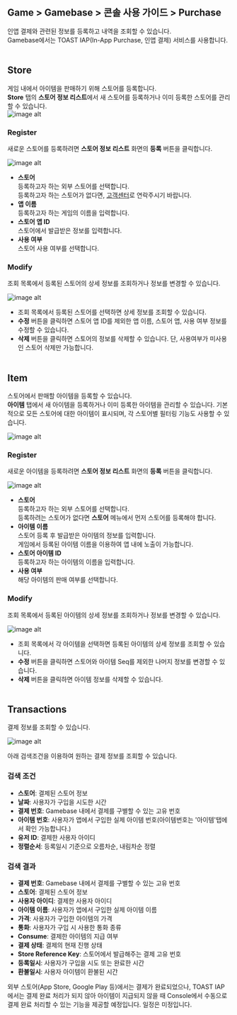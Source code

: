 ## Game > Gamebase > 콘솔 사용 가이드 > Purchase

인앱 결제와 관련된 정보를 등록하고 내역을 조회할 수 있습니다.<br/>
Gamebase에서는 TOAST IAP(In-App Purchase, 인앱 결제) 서비스를 사용합니다.<br/>
<br/>
## Store
게임 내에서 아이템을 판매하기 위해 스토어를 등록합니다.<br/> 
**Store** 탭의 **스토어 정보 리스트**에서 새 스토어를 등록하거나 이미 등록한 스토어를 관리할 수 있습니다.<br/>
![image alt](http://static.toastoven.net/prod_gamebase/Operators_Guide/Console_IAP_App1_1.0.png)


### Register

새로운 스토어를 등록하려면 **스토어 정보 리스트** 화면의 **등록** 버튼을 클릭합니다.

![image alt](http://static.toastoven.net/prod_gamebase/Operators_Guide/Console_IAP_App2_1.0.png)

* **스토어**<br/>  등록하고자 하는 외부 스토어를 선택합니다.<br />  등록하고자 하는 스토어가 없다면, [고객센터](https://cloud.toast.com/support/faq)로 연락주시기 바랍니다.<br />
* **앱 이름** <br/>  등록하고자 하는 게임의 이름을 입력합니다.<br />
* **스토어 앱 ID** <br/>  스토어에서 발급받은 정보를 입력합니다.<br />
* **사용 여부**<br/>  스토어 사용 여부를 선택합니다.<br />

### Modify

조회 목록에서 등록된 스토어의 상세 정보를 조회하거나 정보를 변경할 수 있습니다.

![image alt](http://static.toastoven.net/prod_gamebase/Operators_Guide/Console_IAP_App3_1.0.png)
- 조회 목록에서 등록된 스토어를 선택하면 상세 정보를 조회할 수 있습니다.<br />
- **수정** 버튼을 클릭하면 스토어 앱 ID를 제외한 앱 이름, 스토어 앱, 사용 여부 정보를 수정할 수 있습니다.<br />
- **삭제** 버튼을 클릭하면 스토어의 정보를 삭제할 수 있습니다. 단, 사용여부가 미사용인 스토어 삭제만 가능합니다.<br />
  <br/>

## Item

스토어에서 판매할 아이템을 등록할 수 있습니다. <br>
**아이템** 탭에서 새 아이템을 등록하거나 이미 등록한 아이템을 관리할 수 있습니다. 기본적으로 모든 스토어에 대한 아이템이 표시되며, 각 스토어별 필터링 기능도 사용할 수 있습니다.<br />

![image alt](http://static.toastoven.net/prod_gamebase/Operators_Guide/Console_IAP_Item1_1.0.png)

### Register

새로운 아이템을 등록하려면 **스토어 정보 리스트** 화면의 **등록** 버튼을 클릭합니다.

![image alt](http://static.toastoven.net/prod_gamebase/Operators_Guide/Console_IAP_Item2_1.0.png)

* **스토어**<br />  등록하고자 하는 외부 스토어를 선택합니다.<br />  등록하려는 스토어가 없다면 **스토어** 메뉴에서 먼저 스토어를 등록해야 합니다.<br />
* **아이템 이름**<br /> 스토어 등록 후 발급받은 아이템의 정보를 입력합니다.<br />게임에서 등록된 아이템 이름을 이용하여 앱 내에 노출이 가능합니다.<br>
* **스토어 아이템 ID**<br />등록하고자 하는 아이템의 이름을 입력합니다.<br />
* **사용 여부**<br />  해당 아이템의 판매 여부를 선택합니다.<br />

### Modify

조회 목록에서 등록된 아이템의 상세 정보를 조회하거나 정보를 변경할 수 있습니다.

![image alt](http://static.toastoven.net/prod_gamebase/Operators_Guide/Console_IAP_Item3_1.0.png)
- 조회 목록에서 각 아이템을 선택하면 등록된 아이템의 상세 정보를 조회할 수 있습니다.<br />
- **수정** 버튼을 클릭하면 스토어와 아이템 Seq를 제외한 나머지 정보를 변경할 수 있습니다.<br />
- **삭제** 버튼을 클릭하면 아이템 정보를 삭제할 수 있습니다.<br />
  <br/>

## Transactions
결제 정보를 조회할 수 있습니다.

![image alt](http://static.toastoven.net/prod_gamebase/Operators_Guide/Console_IAP_Transaction1_1.1.png)
<br />

아래 검색조건을 이용하여 원하는 결제 정보를 조회할 수 있습니다. <br>

### 검색 조건
- **스토어**: 결제된 스토어 정보
- **날짜**: 사용자가 구입을 시도한 시간
- **결제 번호**: Gamebase 내에서 결제를 구별할 수 있는 고유 번호
- **아이템 번호**: 사용자가 앱에서 구입한 실제 아이템 번호(아이템번호는 '아이템'탭에서 확인 가능합니다.)
- **유저 ID**: 결제한 사용자 아이디
- **정렬순서**: 등록일시 기준으로 오름차순, 내림차순 정렬



### 검색 결과
- **결제 번호**: Gamebase 내에서 결제를 구별할 수 있는 고유 번호
- **스토어**: 결제된 스토어 정보
- **사용자 아이디**: 결제한 사용자 아이디
- **아이템 이름**: 사용자가 앱에서 구입한 실제 아이템 이름
- **가격**: 사용자가 구입한 아이템의 가격
- **통화**: 사용자가 구입 시 사용한 통화 종류
- **Consume**: 결제한 아이템의 지급 여부
- **결제 상태**: 결제의 현재 진행 상태
- **Store Reference Key**: 스토어에서 발급해주는 결제 고유 번호
- **등록일시**: 사용자가 구입을 시도 또는 완료한 시간
- **환불일시**: 사용자 아이템이 환불된 시간

외부 스토어(App Store, Google Play 등)에서는 결제가 완료되었으나, TOAST IAP에서는 결제 완료 처리가 되지 않아 아이템이 지급되지 않을 때 Console에서 수동으로 결제 완료 처리할 수 있는 기능을 제공할 예정입니다. 일정은 미정입니다.<br />
